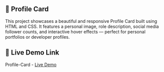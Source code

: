 ## 🌟 Profile Card

This project showcases a beautiful and responsive Profile Card built using HTML and CSS.
It features a personal image, role description, social media follower counts, and interactive hover effects — perfect for personal portfolios or developer profiles.

## 🔗 Live Demo Link

Profile-Card - [Live Demo](https://prakruthi-g-h.github.io/HTML-AND-CSS-MINI-PROJECTS/Profile-Card)

